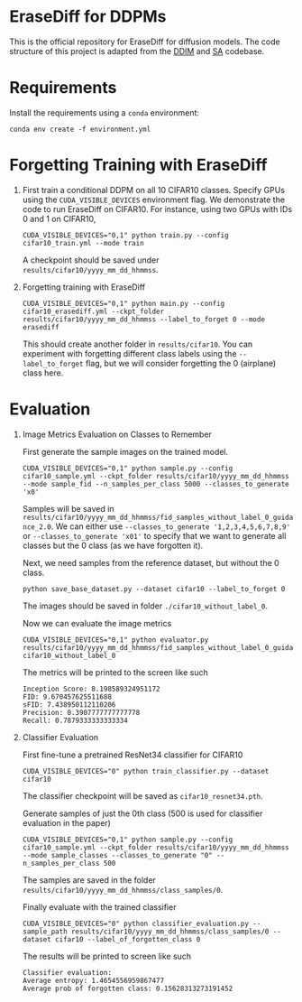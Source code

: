# EraseDiff for DDPMs
This is the official repository for EraseDiff for diffusion models. The code structure of this project is adapted from the [DDIM](https://github.com/ermongroup/ddim) and [SA](https://github.com/clear-nus/selective-amnesia/tree/a7a27ab573ba3be77af9e7aae4a3095da9b136ac/ddpm) codebase.

# Requirements
Install the requirements using a `conda` environment:
```
conda env create -f environment.yml
```

# Forgetting Training with EraseDiff

1. First train a conditional DDPM on all 10 CIFAR10 classes. Specify GPUs using the `CUDA_VISIBLE_DEVICES` environment flag. We demonstrate the code to run EraseDiff on CIFAR10.
   For instance, using two GPUs with IDs 0 and 1 on CIFAR10,

    ```
    CUDA_VISIBLE_DEVICES="0,1" python train.py --config cifar10_train.yml --mode train
    ```
    A checkpoint should be saved under `results/cifar10/yyyy_mm_dd_hhmmss`. 

2. Forgetting training with EraseDiff

    ```
    CUDA_VISIBLE_DEVICES="0,1" python main.py --config cifar10_erasediff.yml --ckpt_folder results/cifar10/yyyy_mm_dd_hhmmss --label_to_forget 0 --mode erasediff
    ```
    This should create another folder in `results/cifar10`. You can experiment with forgetting different class labels using the `--label_to_forget` flag, but we will consider forgetting the 0 (airplane) class here.

# Evaluation
1. Image Metrics Evaluation on Classes to Remember

    First generate the sample images on the trained model.
    ```
    CUDA_VISIBLE_DEVICES="0,1" python sample.py --config cifar10_sample.yml --ckpt_folder results/cifar10/yyyy_mm_dd_hhmmss --mode sample_fid --n_samples_per_class 5000 --classes_to_generate 'x0'
    ```
    Samples will be saved in `results/cifar10/yyyy_mm_dd_hhmmss/fid_samples_without_label_0_guidance_2.0`. We can either use `--classes_to_generate '1,2,3,4,5,6,7,8,9'` or `--classes_to_generate 'x01'` to specify that we want to generate all classes but the 0 class (as we have forgotten it).

    Next, we need samples from the reference dataset, but without the 0 class.
    ```
    python save_base_dataset.py --dataset cifar10 --label_to_forget 0
    ```
    The images should be saved in folder `./cifar10_without_label_0`.

    Now we can evaluate the image metrics
    ```
    CUDA_VISIBLE_DEVICES="0,1" python evaluator.py results/cifar10/yyyy_mm_dd_hhmmss/fid_samples_without_label_0_guidance_2.0 cifar10_without_label_0
    ```
    The metrics will be printed to the screen like such
    ```
    Inception Score: 8.198589324951172
    FID: 9.670457625511688
    sFID: 7.438950112110206
    Precision: 0.3907777777777778
    Recall: 0.7879333333333334
    ```

2. Classifier Evaluation

    First fine-tune a pretrained ResNet34 classifier for CIFAR10
    ```
    CUDA_VISIBLE_DEVICES="0" python train_classifier.py --dataset cifar10 
    ```
    The classifier checkpoint will be saved as `cifar10_resnet34.pth`.

    Generate samples of just the 0th class (500 is used for classifier evaluation in the paper)
    ```
    CUDA_VISIBLE_DEVICES="0,1" python sample.py --config cifar10_sample.yml --ckpt_folder results/cifar10/yyyy_mm_dd_hhmmss --mode sample_classes --classes_to_generate "0" --n_samples_per_class 500
    ```
    The samples are saved in the folder `results/cifar10/yyyy_mm_dd_hhmmss/class_samples/0`.

    Finally evaluate with the trained classifier
    ```
    CUDA_VISIBLE_DEVICES="0" python classifier_evaluation.py --sample_path results/cifar10/yyyy_mm_dd_hhmmss/class_samples/0 --dataset cifar10 --label_of_forgotten_class 0
    ```
    The results will be printed to screen like such
    ```
    Classifier evaluation:
    Average entropy: 1.4654556959867477
    Average prob of forgotten class: 0.15628313273191452
    ```



  

